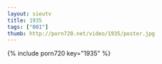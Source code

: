 ```yaml
--- 
layout: sieutv
title: 1935
tags: ["001"]
thumb: http://porn720.net/video/1935/poster.jpg
---
```

{% include porn720 key="1935" %} 
